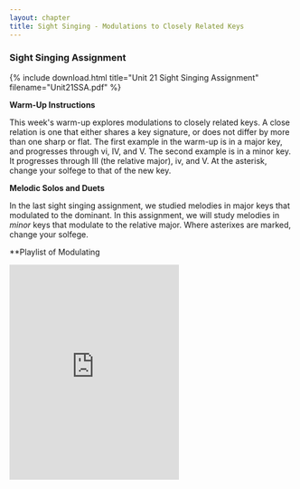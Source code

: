 ```yaml
---
layout: chapter
title: Sight Singing - Modulations to Closely Related Keys
---
```


### Sight Singing Assignment

{% include download.html title="Unit 21 Sight Singing Assignment" filename="Unit21SSA.pdf" %}

**Warm-Up Instructions**

This week's warm-up explores modulations to closely related keys. A close relation is one that either shares a key signature, or does not differ by more than one sharp or flat. The first example in the warm-up is in a major key, and progresses through vi, IV, and V. The second example is in a minor key. It progresses through III (the relative major), iv, and V. At the asterisk, change your solfege to that of the new key.

**Melodic Solos and Duets**

In the last sight singing assignment, we studied melodies in major keys that modulated to the dominant. In this assignment, we will study melodies in *minor* keys that modulate to the relative major. Where asterixes are marked, change your solfege.

**Playlist of Modulating 

<iframe src="https://open.spotify.com/embed/playlist/5Qqq55hpWCPoAXs70Z1TMo" width="300" height="380" frameborder="0" allowtransparency="true" allow="encrypted-media"></iframe>

